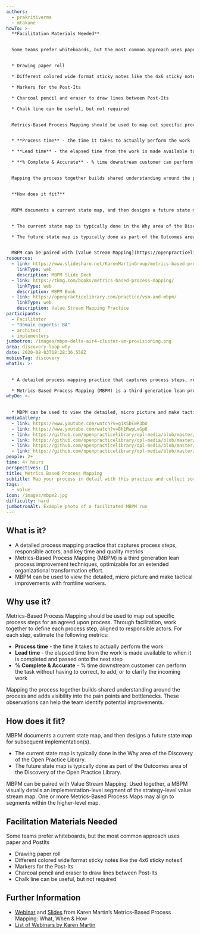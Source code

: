 ```yaml
---
authors:
  - prakritiverma
  - mtakane
howTo: >-
  **Facilitation Materials Needed**


  Some teams prefer whiteboards, but the most common approach uses paper and PostIts


  * Drawing paper roll

  * Different colored wide format sticky notes like the 4x6 sticky notes4

  * Markers for the Post-Its

  * Charcoal pencil and eraser to draw lines between Post-Its

  * Chalk line can be useful, but not required


  Metrics-Based Process Mapping should be used to map out specific process steps for an agreed upon process. Through facilitation, work together to define each process step, aligned to responsible actors. For each step, estimate the following metrics:


  * **Process time** - the time it takes to actually perform the work

  * **Lead time** - the elapsed time from the work is made available to when it is completed and passed onto the next step

  * **% Complete & Accurate** - % time downstream customer can perform the task without having to correct, to add, or to clarify the incoming work


  Mapping the process together builds shared understanding around the process and adds visibility into the pain points and bottlenecks. These observations can help the team identify potential improvements.


  **How does it fit?**


  MBPM documents a current state map, and then designs a future state map for subsequent implementation(s).


  * The current state map is typically done in the Why area of the Discovery of the Open Practice Library.

  * The future state map is typically done as part of the Outcomes area of the Discovery of the Open Practice Library.


  MBPM can be paired with [Value Stream Mapping](https://openpracticelibrary.com/practice/vsm-and-mbpm/). Used together, a MBPM visually details an implementation-level segment of the strategy-level value stream map. One or more Metrics-Based Process Maps may align to segments within the higher-level map.
resources:
  - link: https://www.slideshare.net/KarenMartinGroup/metrics-based-process-mapping
    linkType: web
    description: MBPM Slide Deck
  - link: https://tkmg.com/books/metrics-based-process-mapping/
    linkType: web
    description: MBPM Book
  - link: https://openpracticelibrary.com/practice/vsm-and-mbpm/
    linkType: web
    description: Value Stream Mapping Practice
participants:
  - Facilitator
  - "Domain experts: BA"
  - architect
  - implementers
jumbotron: /images/mbpm-delta-air4-cluster-vm-provisioning.png
area: discovery-loop-why
date: 2020-08-03T18:28:36.558Z
mobiusTag: discovery
whatIs: >-
  

  * A detailed process mapping practice that captures process steps, responsible actors, and key time and quality metrics

  * Metrics-Based Process Mapping (MBPM) is a third generation lean process improvement techniques, optimizable for an extended organizational transformation effort.
whyDo: >-
  

  * MBPM can be used to view the detailed, micro picture and make tactical improvements with frontline workers
mediaGallery:
  - link: https://www.youtube.com/watch?v=g1XSbEwR3bU
  - link: https://www.youtube.com/watch?v=Bh1RwpLvGp8
  - link: https://github.com/openpracticelibrary/opl-media/blob/master/MBPM2.jpg?raw=true
  - link: https://github.com/openpracticelibrary/opl-media/blob/master/MBPM.JPG?raw=true
  - link: https://github.com/openpracticelibrary/opl-media/blob/master/MBPM3.jpg?raw=true
  - link: https://github.com/openpracticelibrary/opl-media/blob/master/MBPM5.png?raw=true
people: 2+
time: 4+ hours
perspectives: []
title: Metrics Based Process Mapping
subtitle: Map your process in detail with this practice and collect some key metrics
tags:
  - value
icon: /images/mbpm2.jpg
difficulty: hard
jumbotronAlt: Example photo of a facilitated MBPM run
---
```

## What is it?

* A detailed process mapping practice that captures process steps, responsible actors, and key time and quality metrics
* Metrics-Based Process Mapping (MBPM) is a third generation lean process improvement techniques, optimizable for an extended organizational transformation effort.
* MBPM can be used to view the detailed, micro picture and make tactical improvements with frontline workers.

## Why use it?

Metrics-Based Process Mapping should be used to map out specific process steps for an agreed upon process.  Through facilitation, work together to define each process step, aligned to responsible actors.  For each step, estimate the following metrics:

* **Process time** - the time it takes to actually perform the work
* **Lead time** - the elapsed time from the work is made available to when it is completed and passed onto the next step
* **% Complete & Accurate** - % time downstream customer can perform the task without having to correct, to add, or to clarify the incoming work

Mapping the process together builds shared understanding around the process and adds visibility into the pain points and bottlenecks.  These observations can help the team identify potential improvements.

## How does it fit?

MBPM documents a current state map, and then designs a future state map for subsequent implementation(s).

* The current state map is typically done in the Why area of the Discovery of the Open Practice Library.
* The future state map is typically done as part of the Outcomes area of the Discovery of the Open Practice Library.

MBPM can be paired with Value Stream Mapping. Used together, a MBPM visually details an implementation-level segment of the strategy-level value stream map.  One or more Metrics-Based Process Maps may align to  segments within the higher-level map.

## Facilitation Materials Needed

Some teams prefer whiteboards, but the most common approach uses paper and PostIts

* Drawing paper roll
* Different colored wide format sticky notes like the 4x6 sticky notes4
* Markers for the Post-Its
* Charcoal pencil and eraser to draw lines between Post-Its
* Chalk line can be useful, but not required

## Further Information

* [Webinar](https://vimeo.com/54601924) and [Slides](https://www.slideshare.net/KarenMartinGroup/metricsbased-process-mapping-what-when-how) from Karen Martin’s Metrics-Based Process Mapping: What, When & How
* [List of Webinars by Karen Martin](https://www.ksmartin.com/webinar/metrics-based-process-mapping/)
